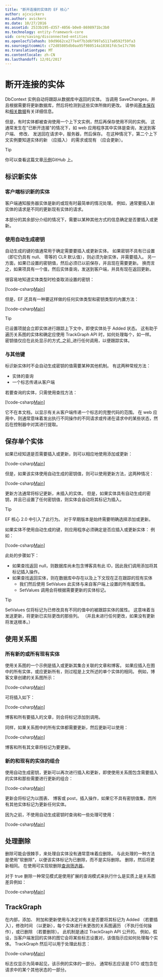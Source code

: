 ```yaml
---
title: "断开连接的实体的 EF 核心"
author: ajcvickers
ms.author: avickers
ms.date: 10/27/2016
ms.assetid: 2533b195-d357-4056-b0e0-8698971bc3b0
ms.technology: entity-framework-core
uid: core/saving/disconnected-entities
ms.openlocfilehash: b9d9662ce277e4f7b3d6f997a5117a0592f59fa3
ms.sourcegitcommit: c72d85805db0aa95f980514a18381fdc5e17c786
ms.translationtype: MT
ms.contentlocale: zh-CN
ms.lasthandoff: 12/01/2017
---
```

# <a name="disconnected-entities"></a>断开连接的实体

DbContext 实例自动将跟踪从数据库中返回的实体。 当调用 SaveChanges，并且根据需要将更新数据库，然后将检测到这些实体所做的更改。 请参阅[基本保存](basic.md)和[相关数据](related-data.md)有关详细信息。

但是，有时实体都被查询使用一个上下文实例，然后再保存使用不同的实例。 这通常发生在"已断开连接"的情况下，如 web 应用程序其中实体是查询，发送到客户端、 修改、 发送回在请求中，服务器，然后保存。 在这种情况下，第二个上下文实例要知道实体的新 （应插入） 的需求或现有 （应会更新）。

> [!TIP]  
> 你可以查看这篇文章[示例](https://github.com/aspnet/EntityFramework.Docs/tree/master/samples/core/Saving/Saving/Disconnected/)GitHub 上。

## <a name="identifying-new-entities"></a>标识新实体

### <a name="client-identifies-new-entities"></a>客户端标识新的实体

客户端通知服务器实体是新的或现有时最简单的情况处理。 例如，通常要插入新实体的请求是不同的更新现有实体的请求。

本部分的其余部分介绍的情况下，需要以某种其他方式的信息确定是否要插入或更新。

### <a name="with-auto-generated-keys"></a>使用自动生成密钥

自动生成的键的值通常用于确定需要要插入或更新实体。 如果密钥不具有已设置 （即它仍具有 null、 零等的 CLR 默认值），则必须为新实体，并需要插入。 另一方面，如果已设置的密钥值，然后必须已以前保存，并且现在需要更新。 换而言之，如果项具有一个值，然后实体查询，发送到客户端，并具有现在返回更新。

很容易地知道实体类型时检查取消设置的密钥：

[!code-csharp[Main](../../../samples/core/Saving/Saving/Disconnected/Sample.cs#IsItNewSimple)]

但是，EF 还具有一种要这样做的任何实体类型和密钥类型的内置方法：

[!code-csharp[Main](../../../samples/core/Saving/Saving/Disconnected/Sample.cs#IsItNewGeneral)]

> [!TIP]  
> 已设置项就会立即实体进行跟踪上下文中，即使实体处于 Added 状态。 这有助于遍历关系图的实体和确定应使用 TrackGraph API 时，如何处理每个，如一样。 密钥值仅应在此处显示的方式_之前_进行任何调用，以便跟踪实体。

### <a name="with-other-keys"></a>与其他键

标识新实体时不会自动生成密钥的值需要某种其他机制。 有这两种常规方法：
 * 实体的查询
 * 一个标志传递从客户端

若要查询的实体，只需使用查找方法：

[!code-csharp[Main](../../../samples/core/Saving/Saving/Disconnected/Sample.cs#IsItNewQuery)]

它不在本文档，以显示有关从客户端传递一个标志的完整代码的范围。 在 web 应用中，则通常意味着发出执行不同操作的不同请求或传递在请求中的某些状态，然后在控制器中对其进行提取。

## <a name="saving-single-entities"></a>保存单个实体

如果已经知道是否需要插入或更新，则可以相应地使用添加或更新：

[!code-csharp[Main](../../../samples/core/Saving/Saving/Disconnected/Sample.cs#InsertAndUpdateSingleEntity)]

但是，如果该实体使用自动生成的密钥值，则可以使用更新方法，这两种情况：

[!code-csharp[Main](../../../samples/core/Saving/Saving/Disconnected/Sample.cs#InsertOrUpdateSingleEntity)]

更新方法通常将标记更新，未插入的实体。 但是，如果实体具有自动生成的密钥，并且已设置了任何密钥值，则实体会自动将其标记为插入。

> [!TIP]  
> EF 核心 2.0 中引入了此行为。 对于早期版本是始终需要明确选择添加或更新。

如果实体不使用自动生成的键，则应用程序必须确定是否应插入或更新实体： 例如：

[!code-csharp[Main](../../../samples/core/Saving/Saving/Disconnected/Sample.cs#InsertOrUpdateSingleEntityWithFind)]

此处的步骤如下：
* 如果查找返回 null，则数据库尚未包含博客具有此 ID，因此我们调用添加将其标记插入操作。
* 如果查找返回实体，则在数据库中存在以及上下文现在正在跟踪的现有实体
  * 我们然后使用 SetValues 此实体与来自客户端上设置的所有属性值。
  * SetValues 调用会将根据需要更新的实体标记。

> [!TIP]  
> SetValues 仅将标记为已修改具有不同的值中的被跟踪实体的属性。 这意味着当发送更新，将更新已实际更改的那些列。 （并且未进行任何更改，如果没有更新将发送根本。）

## <a name="working-with-graphs"></a>使用关系图

### <a name="all-newall-existing-entities"></a>所有新的或所有现有实体

使用关系图的一个示例是插入或更新其集合关联的文章和博客。 如果应插入在图中的所有实体，或应更新所有，则过程是上文所述的单个实体的相同。 例如，博客文章创建的关系图所示：

[!code-csharp[Main](../../../samples/core/Saving/Saving/Disconnected/Sample.cs#CreateBlogAndPosts)]

可将插入如下：

[!code-csharp[Main](../../../samples/core/Saving/Saving/Disconnected/Sample.cs#InsertGraph)]

博客和所有要插入的文章，则会将标记添加到调用。

同样，如果关系图中的所有实体都需要更新，然后更新可以使用：

[!code-csharp[Main](../../../samples/core/Saving/Saving/Disconnected/Sample.cs#UpdateGraph)]

博客和所有其文章将标记为要更新。

### <a name="mix-of-new-and-existing-entities"></a>新的和现有的实体的组合

使用自动生成密钥，更新可以再次进行插入和更新，即使使用关系图包含需要插入的实体和那些需要进行更新的组合：

[!code-csharp[Main](../../../samples/core/Saving/Saving/Disconnected/Sample.cs#InsertOrUpdateGraph)]

更新会将标记为以图表、 博客或 post，插入操作，如果它不具有密钥值集，而所有其他实体标记为更新任何实体。

因为之前，不使用自动生成密钥时查询和一些处理可使用：

[!code-csharp[Main](../../../samples/core/Saving/Saving/Disconnected/Sample.cs#InsertOrUpdateGraphWithFind)]

## <a name="handling-deletes"></a>处理删除

删除可能会很棘手，来处理自实体没有通常意味着应删除。 与此处理的一种方法是使用"软删除"，以便该实体标记为已删除，而不是实际删除。 删除，然后将更新相同。 在使用可实现软删除[查询筛选器](xref:core/querying/filters)。

对于 true 删除一种常见模式是使用扩展的查询模式来执行什么是实质上是关系图差异例如：

[!code-csharp[Main](../../../samples/core/Saving/Saving/Disconnected/Sample.cs#InsertUpdateOrDeleteGraphWithFind)]

## <a name="trackgraph"></a>TrackGraph

在内部，添加、 附加和更新使用与决定对有关是否要将其标记为 Added （若要插入），修改时间 （以更新），每个实体进行未更改的关系图遍历 （不执行任何操作），或已删除 （若要删除）。 此机制是通过 TrackGraph API 公开的。 例如，假设，当客户端发回的实体的图它会将某些标志设置对，该值指示应如何处理每个实体。 TrackGraph 然后可以用于处理此标志：

[!code-csharp[Main](../../../samples/core/Saving/Saving/Disconnected/Sample.cs#TrackGraph)]

标志仅显示为简单起见，该示例的实体的一部分。 通常标志应该是 DTO 或包含在请求中的某个其他状态的一部分。
